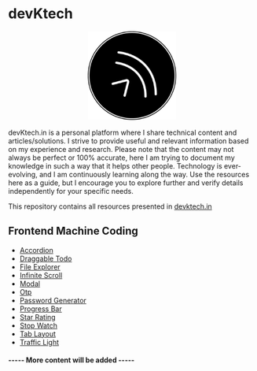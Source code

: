 # devKtech

<p align="center">
  <img src="assets/logo.png" width="180" height="180" alt='devktech logo'>
</p>

devKtech.in is a personal platform where I share technical content and articles/solutions. I strive to provide useful and relevant information based on my experience and research. Please note that the content may not always be perfect or 100% accurate, here I am trying to document my knowledge in such a way that it helps other people. Technology is ever-evolving, and I am continuously learning along the way. Use the resources here as a guide, but I encourage you to explore further and verify details independently for your specific needs.

This repository contains all resources presented in [devktech.in](https://www.devktech.in)

## Frontend Machine Coding

-   [Accordion](https://devktech.in/frontend-machine-coding/accordion)
-   [Draggable Todo](https://devktech.in/frontend-machine-coding/draggable-todo)
-   [File Explorer](https://devktech.in/frontend-machine-coding/file-explorer)
-   [Infinite Scroll](https://devktech.in/frontend-machine-coding/infinite-scroll)
-   [Modal](https://devktech.in/frontend-machine-coding/modal)
-   [Otp](https://devktech.in/frontend-machine-coding/otp-login)
-   [Password Generator](https://devktech.in/frontend-machine-coding/password-generator)
-   [Progress Bar](https://devktech.in/frontend-machine-coding/progress-bar)
-   [Star Rating](https://devktech.in/frontend-machine-coding/star-rating)
-   [Stop Watch](https://devktech.in/frontend-machine-coding/stop-watch)
-   [Tab Layout](https://devktech.in/frontend-machine-coding/tab-layout)
-   [Traffic Light](https://devktech.in/frontend-machine-coding/traffic-light)

#### ----- More content will be added -----
